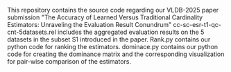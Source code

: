This repository contains the source code regarding our VLDB-2025 paper submission "The Accuracy of Learned Versus Traditional Cardinality Estimators: Unraveling the Evaluation Result Conundrum"
cc-sc-esr-t1-qc-cnt-5datasets.rel includes the aggregated evaluation results on the 5 datasets in the subset S1 introduced in the paper. 
Rank.py contains our python code for ranking the estimators.
dominace.py contains our python code for creating the dominance matrix and the corresponding visualization for pair-wise comparison of the estimators.
